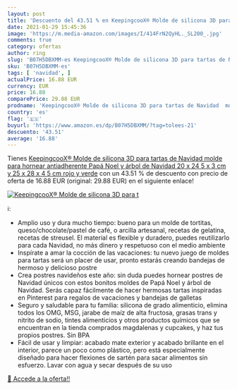 ```yaml
---
layout: post
title: 'Descuento del 43.51 % en KeepingcooX® Molde de silicona 3D para t'
date: 2021-01-29 15:45:36
image: 'https://m.media-amazon.com/images/I/414FrN2QyHL._SL200_.jpg'
comments: true
category: ofertas
author: ring
slug: 'B07H5DBXMM-es KeepingcooX® Molde de silicona 3D para tartas de Navidad...'
sku: 'B07H5DBXMM-es'
tags: [ 'navidad', ]
actualPrice: 16.88 EUR
currency: EUR
price: 16.88
comparePrice: 29.88 EUR
prodname: 'KeepingcooX® Molde de silicona 3D para tartas de Navidad  molde para hornear antiadherente  Papá Noel y árbol de Navidad  20 x 24 5 x 3 cm y 25 x 28 x 4 5 cm  rojo y verde'
country: 'es'
flag: '🇪🇸'
buyurl: 'https://www.amazon.es/dp/B07H5DBXMM/?tag=tolees-21'
descuento: '43.51'
average: '16.88'
---
```


Tienes [KeepingcooX® Molde de silicona 3D para tartas de Navidad  molde para hornear antiadherente  Papá Noel y árbol de Navidad  20 x 24 5 x 3 cm y 25 x 28 x 4 5 cm  rojo y verde](https://www.amazon.es/dp/B07H5DBXMM/?tag=tolees-21) con un 43.51 % de descuento con precio de oferta de 16.88 EUR (original: 29.88 EUR) en el siguiente enlace!

[![KeepingcooX® Molde de silicona 3D para t](https://m.media-amazon.com/images/I/414FrN2QyHL._SL200_.jpg)](https://www.amazon.es/dp/B07H5DBXMM/?tag=tolees-21)

ℹ️:

- Amplio uso y dura mucho tiempo: bueno para un molde de tortitas, queso/chocolate/pastel de café, o arcilla artesanal, recetas de gelatina, recetas de streusel. El material es flexible y duradero, puedes reutilizarlo para cada Navidad, no más dinero y respetuoso con el medio ambiente
- Inspírate a amar la cocción de las vacaciones: tu nuevo juego de moldes para tartas será un placer de usar, pronto estarás creando bandejas de hermoso y delicioso postre
- Crea postres navideños este año: sin duda puedes hornear postres de Navidad únicos con estos bonitos moldes de Papá Noel y árbol de Navidad. Serás capaz fácilmente de hacer hermosas tartas inspiradas en Pinterest para regalos de vacaciones y bandejas de galletas
- Seguro y saludable para tu familia: silicona de grado alimenticio, elimina todos los OMG, MSG, jarabe de maíz de alta fructosa, grasas trans y nitrito de sodio, tintes alimenticios y otros productos químicos que se encuentran en la tienda comprados magdalenas y cupcakes, y haz tus propios postres. Sin BPA
- Fácil de usar y limpiar: acabado mate exterior y acabado brillante en el interior, parece un poco como plástico, pero está especialmente diseñado para hacer flexiones de sartén para sacar alimentos sin esfuerzo. Lavar con agua y secar después de su uso

[🛒 Accede a la oferta!!](https://www.amazon.es/dp/B07H5DBXMM/?tag=tolees-21)
